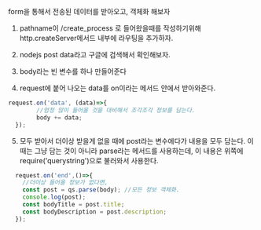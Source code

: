 form을 통해서 전송된 데이터를 받아오고, 객체화 해보자

1. pathname이 /create_process 로 들어왔을때를 작성하기위해 http.createServer메서드 내부에 라우팅을 추가하자.

2. nodejs post data라고 구글에 검색해서 확인해보자. 

3. body라는 빈 변수를 하나 만들어준다

4. request에 붙어 나오는 data를 on이라는 메서드 안에서 받아와준다.
```js
request.on('data', (data)=>{
        //엄청 많이 들어올 것을 대비해서 조각조각 정보를 담는다.
        body += data;
  });
```

5. 모두 받아서 더이상 받을게 없을 때에 post라는 변수에다가 내용을 모두 담는다. 이때는 그냥 담는 것이 아니라 parse라는 메서드를 사용하는데, 이 내용은 위쪽에 require('querystring')으로 불러와서 사용한다.
```js
  request.on('end',()=>{
	//더이상 들어올 정보가 없다면,
	const post = qs.parse(body); //모든 정보 객체화.
	console.log(post);
	const bodyTitle = post.title;
	const bodyDescription = post.description;
  });
```

